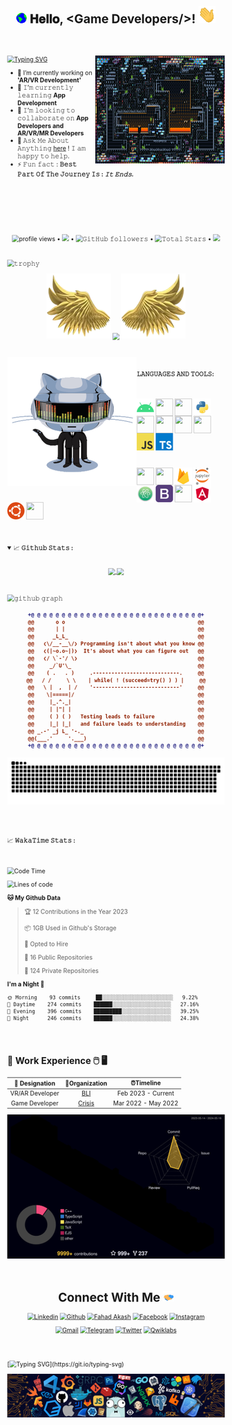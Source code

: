 <h1 align="center">
  <img src="GIF/Earth.gif" width="24px">
  𝐇𝐞𝐥𝐥𝐨, &lt;Game Developers/&gt;!
  <img src="GIF/Hi.gif" width="40px" />
</h1>

<br/>
<br/>

<p><img align="right" height="250" width="300" src="https://github.com/FahadAkash/FahadAkash/blob/main/img/games.gif" alt="FahadAkash" /></p>

[![Typing SVG](https://readme-typing-svg.herokuapp.com?font=Fira+Code&size=22&pause=1000&random=false&width=500&lines=A+software+engineer+with+true+passion;A+Game+Developer+with+true+passion;A+Content+Creator+with+true+passion;A++Gamer+with+true+passion;A++Web+Developer+with+true+passion;An++App+Developer+with+true+passion)](https://git.io/typing-svg)


- 🔭 I’m currently working on **'AR/VR Development'**
- 🌱 𝙸’𝚖 𝚌𝚞𝚛𝚛𝚎𝚗𝚝𝚕𝚢 𝚕𝚎𝚊𝚛𝚗𝚒𝚗𝚐 **App Development**
- 👯 𝙸’𝚖 𝚕𝚘𝚘𝚔𝚒𝚗𝚐 𝚝𝚘 𝚌𝚘𝚕𝚕𝚊𝚋𝚘𝚛𝚊𝚝𝚎 𝚘𝚗 **App Developers and AR/VR/MR Developers**
- 💬 𝙰𝚜𝚔 𝙼𝚎 𝙰𝚋𝚘𝚞𝚝 𝙰𝚗𝚢𝚝𝚑𝚒𝚗𝚐 [here](#) ! 𝙸 𝚊𝚖 𝚑𝚊𝚙𝚙𝚢 𝚝𝚘 𝚑𝚎𝚕𝚙.
- ⚡ 𝙵𝚞𝚗 𝚏𝚊𝚌𝚝 : **𝙱𝚎𝚜𝚝 𝙿𝚊𝚛𝚝 𝙾𝚏 𝚃𝚑𝚎 𝙹𝚘𝚞𝚛𝚗𝚎𝚢 𝙸𝚜 : *𝙸𝚝 𝙴𝚗𝚍𝚜.***

<br/>
<br/>
<br/>
<br/>
<br/>
<br/>


<p align="center">
  <img alt = "profile views" src="https://komarev.com/ghpvc/?username=FahadAkash&style=flat&color=blue"> •   
  <a href="https://user-badge.committers.top/india_private/GovindSingh9447"><img src="https://user-badge.committers.top/india_private/GovindSingh9447.svg"></a> •
  <img alt="𝙶𝚒𝚝𝙷𝚞𝚋 𝚏𝚘𝚕𝚕𝚘𝚠𝚎𝚛𝚜" src="https://img.shields.io/github/followers/FahadAkash?label=Followers&style=social"> •
  <img src="https://img.shields.io/github/stars/FahadAkash?label=Stars" alt="𝚃𝚘𝚝𝚊𝚕 𝚂𝚝𝚊𝚛𝚜"> •
  <a href="https://github.com/sponsors/FahadAkash"><img src="https://img.shields.io/static/v1?label=Sponsor&message=%E2%9D%A4&logo=GitHub&color=%23fe8e86"/></a>
</p>


#

![𝚝𝚛𝚘𝚙𝚑𝚢](https://github-profile-trophy.vercel.app/?username=FahadAkash&column=9&margin-w=15&margin-h=15&no-bg=true&no-frame=true&theme=juicyfresh)

<p align="center">
  <img height="150" width="150" src="https://github.com/FahadAkash/FahadAkash/blob/main/WEBP/left.webp">
  <img align="center" src="https://github-readme-streak-stats.herokuapp.com/?user=FahadAkash&theme=dark&hide_border=true"/>
  <img height="150" width="150" src="https://github.com/FahadAkash/FahadAkash/blob/main/WEBP/right.webp">
</p>

#






<a target="_blank"><img align="left" height="300" width="300" alt="𝙶𝙸𝙵" src="https://github.com/FahadAkash/FahadAkash/blob/master/GIF/github.gif"></a>
<br/>

**𝙻𝙰𝙽𝙶𝚄𝙰𝙶𝙴𝚂 𝙰𝙽𝙳 𝚃𝙾𝙾𝙻𝚂:**  
<br/>
<br/>

<code><img height="40" width="40" align="center" src="https://raw.githubusercontent.com/github/explore/80688e429a7d4ef2fca1e82350fe8e3517d3494d/topics/android/android.png"></code>
<code><img height="40" width="40" align="center" src="https://user-images.githubusercontent.com/61319844/156958898-1f821b0d-21a8-444c-bc01-3cc3f49a44e8.png"></code>
<code><img height="40" width="40" align="center" src="https://user-images.githubusercontent.com/61319844/156958933-738422d2-8137-4652-9b71-2cb079b31722.png"></code>
<code><img height="40" width="40" align="center" src="https://raw.githubusercontent.com/github/explore/80688e429a7d4ef2fca1e82350fe8e3517d3494d/topics/python/python.png"></code>
<code><img height="40" width="40" align="center" src="https://www.naveedashfaq.me/img/c++.png"></code>
<code><img height="40" width="40" align="center" src="https://cdn.iconscout.com/icon/free/png-512/c-programming-569564.png"></code>
<code><img height="40" width="40" align="center" src="https://miro.medium.com/max/1400/1*UBZYjKJigowCJOK4SaHicw.jpeg"></code>
<code><img height="40" width="40" align="center" src="https://cdn.iconscout.com/icon/free/png-256/css-131-722685.png"></code>
<code><img height="40" width="40" align="center" src="https://raw.githubusercontent.com/github/explore/80688e429a7d4ef2fca1e82350fe8e3517d3494d/topics/javascript/javascript.png"></code>
<code><img height="40" width="40" align="center" src="https://raw.githubusercontent.com/github/explore/80688e429a7d4ef2fca1e82350fe8e3517d3494d/topics/typescript/typescript.png"></code>
#
<code><img height="40" width="40" align="center" src="https://upload.wikimedia.org/wikipedia/commons/thumb/3/3f/Git_icon.svg/1024px-Git_icon.svg.png"></code>
<code><img height="40" width="40" align="center" src="https://upload.wikimedia.org/wikipedia/commons/a/af/Adobe_Photoshop_CC_icon.svg"></code>
<code><img height="40" width="40" align="center" src="https://raw.githubusercontent.com/github/explore/80688e429a7d4ef2fca1e82350fe8e3517d3494d/topics/firebase/firebase.png"></code>
<code><img height="40" width="40" align="center" src="https://raw.githubusercontent.com/github/explore/80688e429a7d4ef2fca1e82350fe8e3517d3494d/topics/jupyter-notebook/jupyter-notebook.png"></code>
<code><img height="40" width="40" align="center" src="https://raw.githubusercontent.com/github/explore/80688e429a7d4ef2fca1e82350fe8e3517d3494d/topics/atom/atom.png"></code>
<code><img height="40" width="40" align="center" src="https://raw.githubusercontent.com/github/explore/80688e429a7d4ef2fca1e82350fe8e3517d3494d/topics/bootstrap/bootstrap.png"></code>
<code><img height="40" width="40" align="center" src="https://upload.wikimedia.org/wikipedia/commons/1/17/C_Sharp_Icon.png"></code>
<code><img height="40" width="40" align="center" src="https://raw.githubusercontent.com/github/explore/80688e429a7d4ef2fca1e82350fe8e3517d3494d/topics/angular/angular.png"></code>
<code><img height="40" width="40" align="center" src="https://raw.githubusercontent.com/github/explore/80688e429a7d4ef2fca1e82350fe8e3517d3494d/topics/ubuntu/ubuntu.png"></code>
<code><img height="40" width="40" align="center" src="https://cdn.iconscout.com/icon/free/png-512/mongodb-3-1175138.png"></code>
#


<br/>


<details open="">
<summary>
  <g-emoji class="g-emoji" alias="chart_with_upwards_trend" fallback-src="https://github.githubassets.com/images/icons/emoji/unicode/1f4c8.png">📈</g-emoji>
  <strong>𝙶𝚒𝚝𝚑𝚞𝚋 𝚂𝚝𝚊𝚝𝚜 : </strong>
</summary>
<br>

<p align="center">
  <a href="https://github.com/FahadAkash">
    <img align="center" src="https://github-readme-stats.vercel.app/api?username=FahadAkash&show_icons=true&hide_border=true&title_color=94b4a4&amp&icon_color=FFFFFF&amp&text_color=FFFFFF&amp&bg_color=000000&count_private=true&include_all_commits=true"/>
  </a>
  <a href="https://github.com/FahadAkash">
    <img align="center" height="195px" src="https://github-readme-stats.vercel.app/api/top-langs/?username=FahadAKash&text_color=FFFFFF&bg_color=000000&title_color=94b4a4&langs_count=15&layout=compact&hide_border=true" />
  </a>
</p>
</details>
<br>


![𝚐𝚒𝚝𝚑𝚞𝚋 𝚐𝚛𝚊𝚙𝚑](https://github-readme-activity-graph.vercel.app/graph?username=FahadAkash&theme=react-dark&hide_border=true&area=true)


<h4 align="center">
  
```diff
+@ @ @ @ @ @ @ @ @ @ @ @ @ @ @ @ @ @ @ @ @ @ @ @ @ @ @ @+
@@       o o                                           @@
@@       | |                                           @@
@@      _L_L_                                          @@
@@   ❮\/__-__\/❯ Programming isn't about what you know @@
@@   ❮(|~o.o~|)❯  It's about what you can figure out   @@
@@   ❮/ \`-'/ \❯                                       @@
@@     _/`U'\_                                         @@
@@    ( .   . )     .----------------------------.     @@
@@   / /     \ \    | while( ! (succeed=try() ) ) |     @@
@@   \ |  ,  | /    '----------------------------'     @@
@@    \|=====|/                                        @@
@@     |_.^._|                                         @@
@@     | |"| |                                         @@
@@     ( ) ( )   Testing leads to failure              @@
@@     |_| |_|   and failure leads to understanding    @@
@@ _.-' _j L_ '-._                                     @@
@@(___.'     '.___)                                    @@
+@ @ @ @ @ @ @ @ @ @ @ @ @ @ @ @ @ @ @ @ @ @ @ @ @ @ @ @+
```

</h4>  
  
![𝙶𝚒𝚝𝚑𝚞𝚋 𝙲𝚘𝚗𝚝𝚛𝚒𝚋𝚞𝚝𝚒𝚘𝚗 𝙶𝚛𝚊𝚙𝚑](https://github.com/FahadAkash/FahadAkash/blob/main/github-contribution-grid-snake.svg)

<br/>





#

<summary>
  <g-emoji class="g-emoji" alias="chart_with_upwards_trend" fallback-src="https://github.githubassets.com/images/icons/emoji/unicode/1f4c8.png">📈</g-emoji>
  <strong>𝚆𝚊𝚔𝚊𝚃𝚒𝚖𝚎 𝚂𝚝𝚊𝚝𝚜 : </strong>
</summary>


<br>
<br>

<!--START_SECTION:waka-->

![Code Time](http://img.shields.io/badge/Code%20Time-4%2C938%20hrs%2055%20mins-blue)

![Lines of code](https://img.shields.io/badge/From%20Hello%20World%20I%27ve%20Written-11.3%20million%20lines%20of%20code-blue)


**🐱 My Github Data** 

> 🏆 12 Contributions in the Year 2023
 > 
> 📦 1GB Used in Github's Storage 
 > 
> 💼 Opted to Hire
 > 
> 📜 16 Public Repositories 
 > 
> 🔑 124 Private Repositories  
 > 
**I'm a Night 🦉** 

```text
🌞 Morning    93 commits     ██░░░░░░░░░░░░░░░░░░░░░░░   9.22% 
🌆 Daytime    274 commits    ██████░░░░░░░░░░░░░░░░░░░   27.16% 
🌃 Evening    396 commits    █████████░░░░░░░░░░░░░░░░   39.25% 
🌙 Night      246 commits    ██████░░░░░░░░░░░░░░░░░░░   24.38%

```


<br> <br>

## 🚀 **Work Experience** :computer_mouse: :desktop_computer: 

| 💼 Designation |  🏢Organization | ⏰Timeline  |
| :-: | :-: | :-: |
| VR/AR Developer | [BLI](https://batterylowinteractive.com/) | Feb 2023 - Current |
| Game Developer | [Crisis](https://www.facebook.com/crisisentertainmentltd/) | Mar 2022 - May 2022 |
 


![3D Profile](https://github.com/FahadAkash/FahadAkash/blob/main/img/profile-night-rainbow.svg)
 



<br/>
<h1 align="center">
  Connect With Me
 
  <a target="_blank">
    <img src="https://github.com/FahadAkash/FahadAkash/blob/master/GIF/Handshake.gif" height="25px" style="max-width:100%;">
  </a>
</h1>

<p align="center">
  <a href="https://bd.linkedin.com/in/fahadakash"><img alt="Linkedin" title="FahadAkash Linkedin" src="https://img.shields.io/badge/LinkedIn-0077B5?style=for-the-badge&logo=linkedin&logoColor=white"></a>
  <a href="https://github.com/FahadAkash"><img alt="Github" title="Fahad Akash Github" src="https://img.shields.io/badge/GitHub-100000?style=for-the-badge&logo=github&logoColor=white"></a>
  <a href="https://www.youtube.com/@FahadAkash"><img alt="Fahad Akash" title="Fahad Akash SC" src="https://img.shields.io/badge/YouTube-red?style=for-the-badge&logo=youtube&logoColor=white"></a>
  <a href="https://www.facebook.com/fahadakashni/"><img alt="Facebook" title="Fahad Akash FB" src="https://img.shields.io/badge/Facebook-1877F2?style=for-the-badge&logo=facebook&logoColor=white"></a>
  <a href="https://www.instagram.com/fahadakashdev/"><img alt="Instagram" title="Fahad Akash Instagram" src="https://img.shields.io/badge/Instagram-E4405F?style=for-the-badge&logo=instagram&logoColor=white"></a>
 </p>
 <p align="center">
  <a href="mailto:fahadakash12@gmail.com"><img alt="Gmail" title="FahadAkash Gmail" src="https://img.shields.io/badge/Gmail-D14836?style=for-the-badge&logo=gmail&logoColor=white"></a>
  <a href="#"><img alt="Telegram" title="Fahad Akash Telegram" src="https://img.shields.io/badge/Telegram-2CA5E0?style=for-the-badge&logo=telegram&logoColor=white"></a> 
<a href="#"><img alt="Twitter" title="Fahad Akash Twitter" src="https://img.shields.io/badge/Twitter-1DA1F2?style=for-the-badge&logo=twitter&logoColor=white"></a>
<a href="#"><img alt="Qwiklabs" title="Fahad Akash" src="https://img.shields.io/badge/Google_Cloud-4285F4?style=for-the-badge&logo=google-cloud&logoColor=white"></a>
</p>

 


<br/>
<br/>
 

[![Typing SVG](https://readme-typing-svg.herokuapp.com?font=Jaro&size=40&pause=1000&color=F7F7F7&center=true&vCenter=true&random=false&width=1000&height=300&lines=%F0%9D%90%87%F0%9D%90%9E%F0%9D%90%A5%F0%9D%90%A5%F0%9D%90%A8%2C+%3CGame+Developers%2F%3E!;I+Have+3%2B+years+of+experience+in+Game+Development;I+am+actively+contributes+to+open-source+projects+on+GitHub;I+am+a+creative+innovator+and+digital+storyteller.;My+work+blends+technical+prowess+with+artistic+vision;crafting+immersive+experiences+for+gamers+around+the+world;My+content+captivates+and+connects;pushing+the+boundaries+of+imagination+and+technology+to+leave+my+unique+mark+on+the+gaming+universe.)](https://git.io/typing-svg)

![footer](https://github.com/FahadAkash/FahadAkash/blob/main/WEBP/footer.webp)

 
